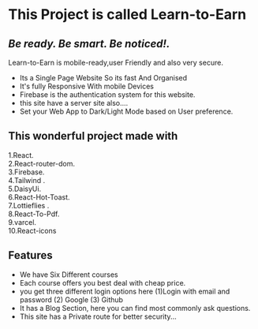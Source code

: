 # This Project is called  Learn-to-Earn
## _Be ready. Be smart. Be noticed!._
<!--[Live Link]()-->

Learn-to-Earn is mobile-ready,user Friendly and also very secure. 

- Its a Single Page Website So its fast And Organised
- It's fully Responsive With mobile Devices
- Firebase is the authentication system for this website.
- this site have a server site also....
- Set your Web App to Dark/Light Mode based on User preference.

## This wonderful project made with 
 1.React. <br />
2.React-router-dom.<br />
3.Firebase.<br />
4.Tailwind .<br />
5.DaisyUi.<br />
6.React-Hot-Toast.<br />
7.Lottieflies .<br />
8.React-To-Pdf.<br />
9.varcel.<br />
10.React-icons


## Features

- We have Six Different courses 
- Each course offers you best deal  with cheap price.
- you get three different login options here (1)Login with email and password (2) Google (3) Github
- It has a Blog Section, here you can find most commonly ask questions.
- This site has a Private route for better security...